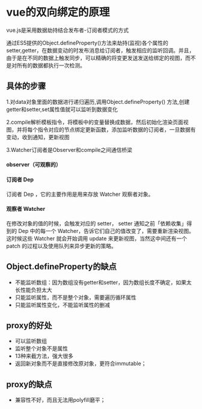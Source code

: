 # vue的双向绑定的原理

vue.js是采用数据劫持结合发布者-订阅者模式的方式

通过ES5提供的Object.defineProperty()方法来劫持(监视)各个属性的setter,getter，在数据变动的时发布消息给订阅者，触发相应的监听回调。并且，由于是在不同的数据上触发同步，可以精确的将变更发送发送给绑定的视图，而不是对所有的数据都执行一次检测。


## 具体的步骤

1.对data对象里面的数据进行递归遍历,调用Object.defineProperty() 方法,创建getter和setter,set属性值就可以监听到数据变化

2.compile解析模板指令，将模板中的变量替换成数据，然后初始化渲染页面视图，并将每个指令对应的节点绑定更新函数，添加监听数据的订阅者，一旦数据有变动，收到通知，更新视图

3.Watcher订阅者是Observer和compile之间通信桥梁


#### observer（可观察的）

#### 订阅者 Dep

订阅者 Dep ，它的主要作用是用来存放 Watcher 观察者对象。

#### 观察者 Watcher

在修改对象的值的时候，会触发对应的 setter， setter 通知之前「依赖收集」得到的 Dep 中的每一个 Watcher，告诉它们自己的值改变了，需要重新渲染视图。这时候这些 Watcher 就会开始调用 update 来更新视图，当然这中间还有一个 patch 的过程以及使用队列来异步更新的策略。



## Object.defineProperty的缺点


 - 不能监听数组：因为数组没有getter和setter，因为数组长度不确定，如果太长性能负担太大
 - 只能监听属性，而不是整个对象，需要遍历循环属性
 - 只能监听属性变化，不能监听属性的删减

## proxy的好处

 - 可以监听数组
 - 监听整个对象不是属性
 - 13种来截方法，强大很多
 - 返回新对象而不是直接修改原对象，更符合immutable；
 

## proxy的缺点

 - 兼容性不好，而且无法用polyfill磨平；